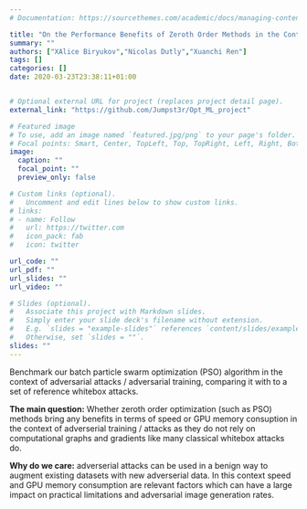 ```yaml
---
# Documentation: https://sourcethemes.com/academic/docs/managing-content/

title: "On the Performance Benefits of Zeroth Order Methods in the Context of Adversarial Training"
summary: ""
authors: ["XAlice Biryukov","Nicolas Dutly","Xuanchi Ren"]
tags: []
categories: []
date: 2020-03-23T23:38:11+01:00


# Optional external URL for project (replaces project detail page).
external_link: "https://github.com/Jumpst3r/Opt_ML_project"

# Featured image
# To use, add an image named `featured.jpg/png` to your page's folder.
# Focal points: Smart, Center, TopLeft, Top, TopRight, Left, Right, BottomLeft, Bottom, BottomRight.
image:
  caption: ""
  focal_point: ""
  preview_only: false

# Custom links (optional).
#   Uncomment and edit lines below to show custom links.
# links:
# - name: Follow
#   url: https://twitter.com
#   icon_pack: fab
#   icon: twitter

url_code: ""
url_pdf: ""
url_slides: ""
url_video: ""

# Slides (optional).
#   Associate this project with Markdown slides.
#   Simply enter your slide deck's filename without extension.
#   E.g. `slides = "example-slides"` references `content/slides/example-slides.md`.
#   Otherwise, set `slides = ""`.
slides: ""
---
```


Benchmark our batch particle swarm optimization (PSO) algorithm in the context of adversarial attacks / adversarial training, comparing it with to a set of reference whitebox attacks.

**The main question:** Whether zeroth order optimization (such as PSO) methods bring any benefits in terms of speed or GPU memory consuption in the context of adverserial training / attacks as they do not rely on computational graphs and gradients like many classical whitebox attacks do.

**Why do we care:** adverserial attacks can be used in a benign way to augment existing datasets with new adverserial data. In this context speed and GPU memory consumption are relevant factors which can have a large impact on practical limitations and adversarial image generation rates.